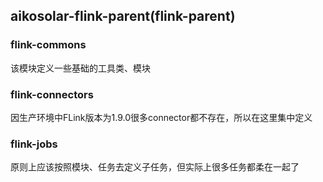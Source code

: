 ## aikosolar-flink-parent(flink-parent)

### flink-commons

该模块定义一些基础的工具类、模块

### flink-connectors

因生产环境中FLink版本为1.9.0很多connector都不存在，所以在这里集中定义

### flink-jobs

原则上应该按照模块、任务去定义子任务，但实际上很多任务都柔在一起了